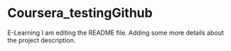 # Coursera_testingGithub
E-Learning
I am editing the README file. Adding some more details about the project description.
